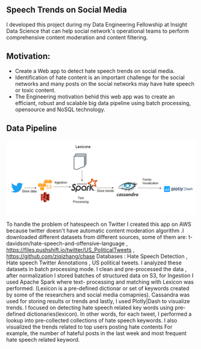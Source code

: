 ## Speech Trends on Social Media
I developed this project during my Data Engineering Fellowship at Insight Data Science that can help social network's operational teams to perform comprehensive content moderation and content filtering.
## Motivation:
* Create a Web app to detect hate speech trends on social media.
* Identification of hate content is an important challenge for the social networks and many posts on the social networks may have hate speech or toxic content. 
* The Engineering motivation behid this web app was to create an efficiant, robust and scalable big data pipeline using batch processing, opensource and NoSQL technology.
## Data Pipeline
![alt tag](https://github.com/mahrukh-uw/HateSpeechTrends/blob/master/images/system_architecture.png)

To handle the problem of hatespeech on Twitter I created this app on AWS because twitter doesn't have automatic content moderation algorithm .I downloaded different datasets from 
different sources, some of them are: t-davidson/hate-speech-and-offensive-language , https://files.pushshift.io/twitter/US_PoliticalTweets , https://github.com/ziqizhang/chase
Databases : Hate Speech Detection , Hate speech Twitter Annotations , US political tweets.
 I analyzed these datasets in batch processing mode.
I clean and pre-processed the data , after normalization I stored batches of structured data on S3, for Ingestion I used Apache Spark where text- processing and matching with Lexicon was performed. (Lexicon is a pre-defined dictionar or set of keywords created by some of the researchers and social media comapnies).
Cassandra was used for storing results or trends and lastly, I used Plotly|Dash to visualize trends.
I focused on detecting hate speech related key words using pre-defined dictionaries(lexicon). In other words, for each tweet, I performed a lookup into pre-collected collections of hate speech keywords. I also visualized the trends related to top users posting hate contents For example, the number of hateful posts in the last week  and most frequent hate speech related keyword.

